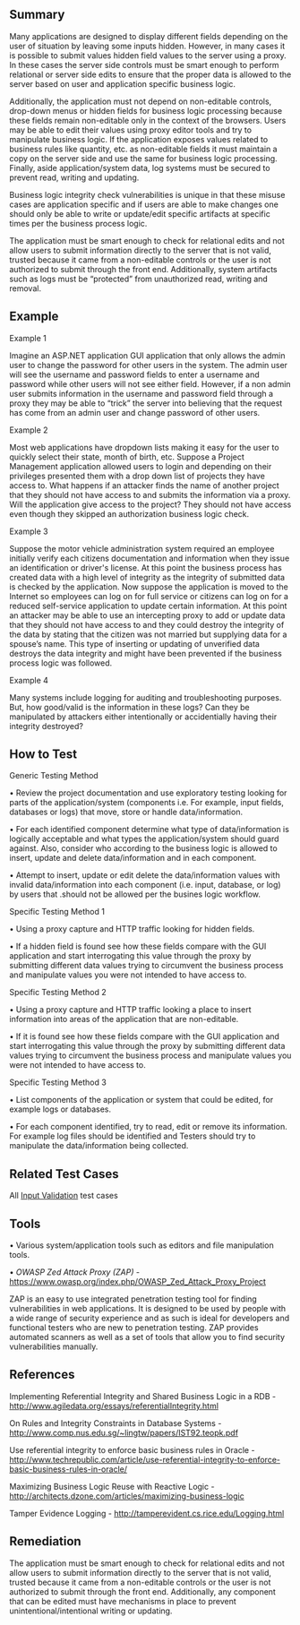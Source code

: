 ## Summary

Many applications are designed to display different fields depending on
the user of situation by leaving some inputs hidden. However, in many
cases it is possible to submit values hidden field values to the server
using a proxy. In these cases the server side controls must be smart
enough to perform relational or server side edits to ensure that the
proper data is allowed to the server based on user and application
specific business logic.

Additionally, the application must not depend on non-editable controls,
drop-down menus or hidden fields for business logic processing because
these fields remain non-editable only in the context of the browsers.
Users may be able to edit their values using proxy editor tools and try
to manipulate business logic. If the application exposes values related
to business rules like quantity, etc. as non-editable fields it must
maintain a copy on the server side and use the same for business logic
processing. Finally, aside application/system data, log systems must be
secured to prevent read, writing and updating.

Business logic integrity check vulnerabilities is unique in that these
misuse cases are application specific and if users are able to make
changes one should only be able to write or update/edit specific
artifacts at specific times per the business process logic.

The application must be smart enough to check for relational edits and
not allow users to submit information directly to the server that is not
valid, trusted because it came from a non-editable controls or the user
is not authorized to submit through the front end. Additionally, system
artifacts such as logs must be “protected” from unauthorized read,
writing and removal.

## Example

Example 1

Imagine an ASP.NET application GUI application that only allows the
admin user to change the password for other users in the system. The
admin user will see the username and password fields to enter a username
and password while other users will not see either field. However, if a
non admin user submits information in the username and password field
through a proxy they may be able to “trick” the server into believing
that the request has come from an admin user and change password of
other users.

Example 2

Most web applications have dropdown lists making it easy for the user to
quickly select their state, month of birth, etc. Suppose a Project
Management application allowed users to login and depending on their
privileges presented them with a drop down list of projects they have
access to. What happens if an attacker finds the name of another project
that they should not have access to and submits the information via a
proxy. Will the application give access to the project? They should not
have access even though they skipped an authorization business logic
check.

Example 3

Suppose the motor vehicle administration system required an employee
initially verify each citizens documentation and information when they
issue an identification or driver's license. At this point the business
process has created data with a high level of integrity as the integrity
of submitted data is checked by the application. Now suppose the
application is moved to the Internet so employees can log on for full
service or citizens can log on for a reduced self-service application to
update certain information. At this point an attacker may be able to use
an intercepting proxy to add or update data that they should not have
access to and they could destroy the integrity of the data by stating
that the citizen was not married but supplying data for a spouse’s name.
This type of inserting or updating of unverified data destroys the data
integrity and might have been prevented if the business process logic
was followed.

Example 4

Many systems include logging for auditing and troubleshooting purposes.
But, how good/valid is the information in these logs? Can they be
manipulated by attackers either intentionally or accidentially having
their integrity destroyed?

## How to Test

Generic Testing Method

• Review the project documentation and use exploratory testing looking
for parts of the application/system (components i.e. For example, input
fields, databases or logs) that move, store or handle data/information.

• For each identified component determine what type of data/information
is logically acceptable and what types the application/system should
guard against. Also, consider who according to the business logic is
allowed to insert, update and delete data/information and in each
component.

• Attempt to insert, update or edit delete the data/information values
with invalid data/information into each component (i.e. input, database,
or log) by users that .should not be allowed per the busines logic
workflow.

Specific Testing Method 1

• Using a proxy capture and HTTP traffic looking for hidden fields.

• If a hidden field is found see how these fields compare with the GUI
application and start interrogating this value through the proxy by
submitting different data values trying to circumvent the business
process and manipulate values you were not intended to have access to.

Specific Testing Method 2

• Using a proxy capture and HTTP traffic looking a place to insert
information into areas of the application that are non-editable.

• If it is found see how these fields compare with the GUI application
and start interrogating this value through the proxy by submitting
different data values trying to circumvent the business process and
manipulate values you were not intended to have access to.

Specific Testing Method 3

• List components of the application or system that could be edited, for
example logs or databases.

• For each component identified, try to read, edit or remove its
information. For example log files should be identified and Testers
should try to manipulate the data/information being collected.

## Related Test Cases

All [Input Validation](Testing_for_Input_Validation "wikilink") test
cases

## Tools

• Various system/application tools such as editors and file manipulation
tools.

• *OWASP Zed Attack Proxy (ZAP)* -
<https://www.owasp.org/index.php/OWASP_Zed_Attack_Proxy_Project>

ZAP is an easy to use integrated penetration testing tool for finding
vulnerabilities in web applications. It is designed to be used by people
with a wide range of security experience and as such is ideal for
developers and functional testers who are new to penetration testing.
ZAP provides automated scanners as well as a set of tools that allow you
to find security vulnerabilities manually.

## References

Implementing Referential Integrity and Shared Business Logic in a RDB -
<http://www.agiledata.org/essays/referentialIntegrity.html>

On Rules and Integrity Constraints in Database Systems -
<http://www.comp.nus.edu.sg/~lingtw/papers/IST92.teopk.pdf>

Use referential integrity to enforce basic business rules in Oracle -
<http://www.techrepublic.com/article/use-referential-integrity-to-enforce-basic-business-rules-in-oracle/>

Maximizing Business Logic Reuse with Reactive Logic -
<http://architects.dzone.com/articles/maximizing-business-logic>

Tamper Evidence Logging -
<http://tamperevident.cs.rice.edu/Logging.html>

## Remediation

The application must be smart enough to check for relational edits and
not allow users to submit information directly to the server that is not
valid, trusted because it came from a non-editable controls or the user
is not authorized to submit through the front end. Additionally, any
component that can be edited must have mechanisms in place to prevent
unintentional/intentional writing or updating.
